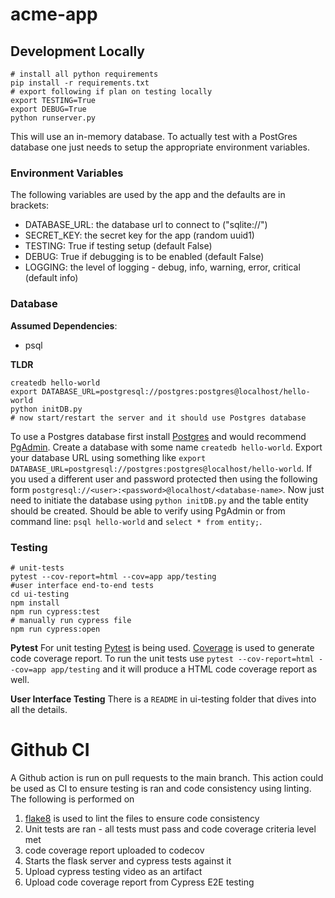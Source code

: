 # acme-app

## Development Locally

```
# install all python requirements
pip install -r requirements.txt
# export following if plan on testing locally
export TESTING=True
export DEBUG=True
python runserver.py
```
This will use an in-memory database. To actually test with a PostGres database one just needs to setup the appropriate environment variables.

### Environment Variables
The following variables are used by the app and the defaults are in brackets:
* DATABASE_URL: the database url to connect to ("sqlite://")
* SECRET_KEY: the secret key for the app (random uuid1)
* TESTING: True if testing setup (default False)
* DEBUG: True if debugging is to be enabled (default False)
* LOGGING: the level of logging - debug, info, warning, error, critical (default info)

### Database
**Assumed Dependencies**:
* psql

**TLDR**
```
createdb hello-world
export DATABASE_URL=postgresql://postgres:postgres@localhost/hello-world
python initDB.py
# now start/restart the server and it should use Postgres database
```
To use a Postgres database first install [Postgres](https://www.postgresql.org/download/) and would recommend [PgAdmin](https://www.pgadmin.org/download/). Create a database with some name `createdb hello-world`. Export your database URL using something like `export DATABASE_URL=postgresql://postgres:postgres@localhost/hello-world`. If you used a different user and password protected then using the following form `postgresql://<user>:<password>@localhost/<database-name>`. Now just need to initiate the database using `python initDB.py` and the table entity should be created. Should be able to verify using PgAdmin or from command line: `psql hello-world` and `select * from entity;`.

### Testing
```
# unit-tests
pytest --cov-report=html --cov=app app/testing
#user interface end-to-end tests
cd ui-testing
npm install
npm run cypress:test
# manually run cypress file
npm run cypress:open
```
**Pytest**
For unit testing [Pytest](https://docs.pytest.org/en/latest/) is being used. [Coverage](https://coverage.readthedocs.io/en/coverage-5.3.1/) is used to generate code coverage report. To run the unit tests use `pytest --cov-report=html --cov=app app/testing` and it will produce a HTML code coverage report as well.

**User Interface Testing**
There is a `README` in ui-testing folder that dives into all the details.

# Github CI
A Github action is run on pull requests to the main branch. This action could be used as CI to ensure testing is ran and code consistency using linting. The following is performed on
1.  [flake8](https://flake8.pycqa.org/en/latest/) is used to lint the files to ensure code consistency
2. Unit tests are ran - all tests must pass and code coverage criteria level met
3. code coverage report uploaded to codecov
4. Starts the flask server and cypress tests against it
5. Upload cypress testing video as an artifact
6. Upload code coverage report from Cypress E2E testing
